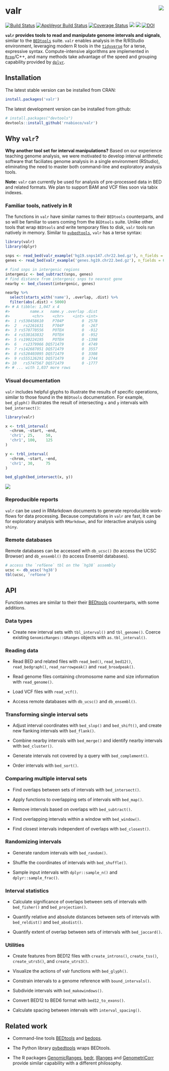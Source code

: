 
valr <img src="man/figures/logo.png" align="right" />
=====================================================

[![Build Status](https://travis-ci.org/rnabioco/valr.svg?branch=master)](https://travis-ci.org/rnabioco/valr) [![AppVeyor Build Status](https://ci.appveyor.com/api/projects/status/github/rnabioco/valr?branch=master&svg=true)](https://ci.appveyor.com/project/jayhesselberth/valr) [![Coverage Status](https://img.shields.io/codecov/c/github/rnabioco/valr/master.svg)](https://codecov.io/github/rnabioco/valr?branch=master) [![](http://www.r-pkg.org/badges/version/valr)](https://CRAN.R-project.org/package=valr) [![](http://cranlogs.r-pkg.org/badges/valr?color=FFD700)](http://www.r-pkg.org/pkg/valr) [![DOI](https://zenodo.org/badge/49370633.svg)](https://zenodo.org/badge/latestdoi/49370633)

**`valr` provides tools to read and manipulate genome intervals and signals**, similar to the [`BEDtools`](http://bedtools.readthedocs.org/en/latest/) suite. `valr` enables analysis in the R/RStudio environment, leveraging modern R tools in the [`tidyverse`](http://tidyverse.org) for a terse, expressive syntax. Compute-intensive algorithms are implemented in [`Rcpp`](http://www.rcpp.org/)/C++, and many methods take advantage of the speed and grouping capability provided by [`dplyr`](https://github.com/hadley/dplyr).

Installation
------------

The latest stable version can be installed from CRAN:

``` r
install.packages('valr')
```

The latest development version can be installed from github:

``` r
# install.packages("devtools")
devtools::install_github('rnabioco/valr')
```

Why `valr`?
-----------

**Why another tool set for interval manipulations?** Based on our experience teaching genome analysis, we were motivated to develop interval arithmetic software that faciliates genome analysis in a single environment (RStudio), eliminating the need to master both command-line and exploratory analysis tools.

**Note:** `valr` can currently be used for analysis of pre-processed data in BED and related formats. We plan to support BAM and VCF files soon via tabix indexes.

### Familiar tools, natively in R

The functions in `valr` have similar names to their `BEDtools` counterparts, and so will be familiar to users coming from the `BEDtools` suite. Unlike other tools that wrap `BEDtools` and write temporary files to disk, `valr` tools run natively in memory. Similar to [`pybedtools`](https://daler.github.io/pybedtools/#why-pybedtools), `valr` has a terse syntax:

``` r
library(valr)
library(dplyr)

snps <- read_bed(valr_example('hg19.snps147.chr22.bed.gz'), n_fields = 6)
genes <- read_bed(valr_example('genes.hg19.chr22.bed.gz'), n_fields = 6)

# find snps in intergenic regions
intergenic <- bed_subtract(snps, genes)
# find distance from intergenic snps to nearest gene
nearby <- bed_closest(intergenic, genes)

nearby %>%
  select(starts_with('name'), .overlap, .dist) %>%
  filter(abs(.dist) < 5000)
#> # A tibble: 1,047 x 4
#>         name.x   name.y .overlap .dist
#>          <chr>    <chr>    <int> <int>
#>  1 rs530458610    P704P        0  2578
#>  2   rs2261631    P704P        0  -267
#>  3 rs570770556    POTEH        0  -912
#>  4 rs538163832    POTEH        0  -952
#>  5 rs190224195    POTEH        0 -1398
#>  6   rs2379966 DQ571479        0  4749
#>  7 rs142687051 DQ571479        0  3557
#>  8 rs528403095 DQ571479        0  3308
#>  9 rs555126291 DQ571479        0  2744
#> 10   rs5747567 DQ571479        0 -1777
#> # ... with 1,037 more rows
```

### Visual documentation

`valr` includes helpful glyphs to illustrate the results of specific operations, similar to those found in the `BEDtools` documentation. For example, `bed_glyph()` illustrates the result of intersecting `x` and `y` intervals with `bed_intersect()`:

``` r
library(valr)

x <- trbl_interval(
  ~chrom, ~start, ~end,
  'chr1', 25,     50,
  'chr1', 100,    125
)

y <- trbl_interval(
  ~chrom, ~start, ~end,
  'chr1', 30,     75
)

bed_glyph(bed_intersect(x, y))
```

<img src="img/README-intersect_glyph-1.png" style="display: block; margin: auto;" />

### Reproducible reports

`valr` can be used in RMarkdown documents to generate reproducible work-flows for data processing. Because computations in `valr` are fast, it can be for exploratory analysis with `RMarkdown`, and for interactive analysis using `shiny`.

### Remote databases

Remote databases can be accessed with `db_ucsc()` (to access the UCSC Browser) and `db_ensembl()` (to access Ensembl databases).

``` r
# access the `refGene` tbl on the `hg38` assembly
ucsc <- db_ucsc('hg38')
tbl(ucsc, 'refGene')
```

API
---

Function names are similar to their their [BEDtools](http://bedtools.readthedocs.org/en/latest/) counterparts, with some additions.

### Data types

-   Create new interval sets with `tbl_interval()` and `tbl_genome()`. Coerce existing `GenomicRanges::GRanges` objects with `as.tbl_interval()`.

### Reading data

-   Read BED and related files with `read_bed()`, `read_bed12()`, `read_bedgraph()`, `read_narrowpeak()` and `read_broadpeak()`.

-   Read genome files containing chromosome name and size information with `read_genome()`.

-   Load VCF files with `read_vcf()`.

-   Access remote databases with `db_ucsc()` and `db_ensembl()`.

### Transforming single interval sets

-   Adjust interval coordinates with `bed_slop()` and `bed_shift()`, and create new flanking intervals with `bed_flank()`.

-   Combine nearby intervals with `bed_merge()` and identify nearby intervals with `bed_cluster()`.

-   Generate intervals not covered by a query with `bed_complement()`.

-   Order intervals with `bed_sort()`.

### Comparing multiple interval sets

-   Find overlaps between sets of intervals with `bed_intersect()`.

-   Apply functions to overlapping sets of intervals with `bed_map()`.

-   Remove intervals based on overlaps with `bed_subtract()`.

-   Find overlapping intervals within a window with `bed_window()`.

-   Find closest intervals independent of overlaps with `bed_closest()`.

### Randomizing intervals

-   Generate random intervals with `bed_random()`.

-   Shuffle the coordinates of intervals with `bed_shuffle()`.

-   Sample input intervals with `dplyr::sample_n()` and `dplyr::sample_frac()`.

### Interval statistics

-   Calculate significance of overlaps between sets of intervals with `bed_fisher()` and `bed_projection()`.

-   Quantify relative and absolute distances between sets of intervals with `bed_reldist()` and `bed_absdist()`.

-   Quantify extent of overlap between sets of intervals with `bed_jaccard()`.

### Utilities

-   Create features from BED12 files with `create_introns()`, `create_tss()`, `create_utrs5()`, and `create_utrs3()`.

-   Visualize the actions of valr functions with `bed_glyph()`.

-   Constrain intervals to a genome reference with `bound_intervals()`.

-   Subdivide intervals with `bed_makewindows()`.

-   Convert BED12 to BED6 format with `bed12_to_exons()`.

-   Calculate spacing between intervals with `interval_spacing()`.

Related work
------------

-   Command-line tools [BEDtools](http://bedtools.readthedocs.org/en/latest/) and [bedops](http://bedops.readthedocs.org/en/latest/index.html).

-   The Python library [pybedtools](https://daler.github.io/pybedtools/) wraps BEDtools.

-   The R packages [GenomicRanges](https://bioconductor.org/packages/release/bioc/html/GenomicRanges.html), [bedr](https://CRAN.R-project.org/package=bedr), [IRanges](https://bioconductor.org/packages/release/bioc/html/IRanges.html) and [GenometriCorr](http://journals.plos.org/ploscompbiol/article?id=10.1371/journal.pcbi.1002529) provide similar capability with a different philosophy.
